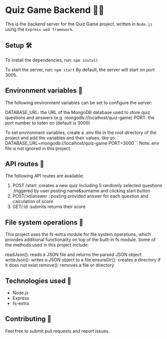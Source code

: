 # Quiz Game Backend 👨‍🏫
This is the backend server for the  Quiz Game project, written in ` Node.js ` using the ` Express web framework `.

## Setup 🛠️
To install the dependencies, run:
`npm install`

To start the server, run:
`npm start`
By default, the server will start on port 3005.

## Environment variables 🌳
The following environment variables can be set to configure the server:

DATABASE_URL: the URL of the MongoDB database used to store quiz questions and answers (e.g. mongodb://localhost/quiz-game)
PORT: the port number to listen on (default is 3000)

To set environment variables, create a .env file in the root directory of the project and add the variables and their values, like so:
`
DATABASE_URL=mongodb://localhost/quiz-game
PORT=3000
``
Note:.env file is not ignored in this project.

## API routes 🚀
The following API routes are available:

1. POST /start  :creates a new quiz including 5 randomly selected questions ,triggered by user posting name&surname and clicking start button 
2. POST/:id/answer : posting provided answer for each question and calculation of score
3. GET/:id :submits  returns their score

## File system operations 📁
This project uses the fs-extra module for file system operations, which provides additional functionality on top of the built-in fs module. Some of the methods used in this project include:

readJson(): reads a JSON file and returns the parsed JSON object
writeJson(): writes a JSON object to a file
ensureDir(): creates a directory if it does not exist
remove(): removes a file or directory

## Technologies used 🚀
- Node.js
- Express
- fs-extra

## Contributing 👥
Feel free to submit pull requests and report issues.
